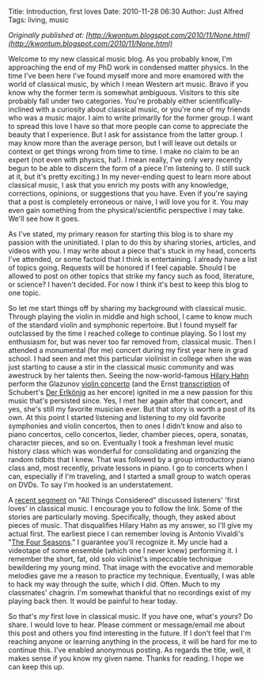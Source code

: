Title: Introduction, first loves
Date: 2010-11-28 06:30
Author: Just Alfred
Tags: living, music

*Originally published at: [http://kwontum.blogspot.com/2010/11/None.html](http://kwontum.blogspot.com/2010/11/None.html)*

Welcome to my new classical music blog. As you probably know, I'm
approaching the end of my PhD work in condensed matter physics. In the
time I've been here I've found myself more and more enamored with the
world of classical music, by which I mean Western art music. Bravo if
you know why the former term is somewhat ambiguous. Visitors to this
site probably fall under two categories. You're probably either
scientifically-inclined with a curiosity about classical music, or
you're one of my friends who was a music major. I aim to write primarily
for the former group. I want to spread this love I have so that more
people can come to appreciate the beauty that I experience. But I ask
for assistance from the latter group. I may know more than the average
person, but I will leave out details or context or get things wrong from
time to time. I make no claim to be an expert (not even with physics,
ha!). I mean really, I've only very recently begun to be able to discern
the form of a piece I'm listening to. (I still suck at it, but it's
pretty exciting.) In my never-ending quest to learn more about classical
music, I ask that you enrich my posts with any knowledge, corrections,
opinions, or suggestions that you have. Even if you're saying that a
post is completely erroneous or naive, I will love you for it. You may
even gain something from the physical/scientific perspective I may take.
We'll see how it goes.  
  
As I've stated, my primary reason for starting this blog is to share my
passion with the uninitiated. I plan to do this by sharing stories,
articles, and videos with you. I may write about a piece that's stuck in
my head, concerts I've attended, or some factoid that I think is
entertaining. I already have a list of topics going. Requests will be
honored if I feel capable. Should I be allowed to post on other topics
that strike my fancy such as food, literature, or science? I haven't
decided. For now I think it's best to keep this blog to one topic.  
  
So let me start things off by sharing my background with classical
music. Through playing the violin in middle and high school, I came to
know much of the standard violin and symphonic repertoire. But I found
myself far outclassed by the time I reached college to continue playing.
So I lost my enthusiasm for, but was never too far removed from,
classical music. Then I attended a monumental (for me) concert during my
first year here in grad school. I had seen and met this particular
violinist in college when she was just starting to cause a stir in the
classical music community and was awestruck by her talents then. Seeing
the now-world-famous [Hilary Hahn](http://www.hilaryhahn.com/) perform
the Glazunov [violin
concerto](http://www.youtube.com/watch?v=C2mnr81jCWw) (and the Ernst
[transcription](http://www.youtube.com/watch?v=UWNCbpwC-PQ) of
Schubert's [Der Erlkönig](http://www.youtube.com/watch?v=2OHJ0QwmzFs) as
her encore) ignited in me a new passion for this music that's persisted
since. Yes, I met her again after that concert, and yes, she's still my
favorite musician ever. But that story is worth a post of its own. At
this point I started listening and listening to my old favorite
symphonies and violin concertos, then to ones I didn't know and also to
piano concertos, cello concertos, lieder, chamber pieces, opera,
sonatas, character pieces, and so on. Eventually I took a freshman level
music history class which was wonderful for consolidating and organizing
the random tidbits that I knew. That was followed by a group
introductory piano class and, most recently, private lessons in piano. I
go to concerts when I can, especially if I'm traveling, and I started a
small group to watch operas on DVDs. To say I'm hooked is an
understatement.  
  
A [recent
segment](http://www.npr.org/blogs/deceptivecadence/2010/09/23/130076390/classical-fans-tell-stories-of-first-loves?ft=1&f=129702125)
on "All Things Considered" discussed listeners' 'first loves' in
classical music. I encourage you to follow the link. Some of the stories
are particularly moving. Specifically, though, they asked about pieces
of music. That disqualifies Hilary Hahn as my answer, so I'll give my
actual first. The earliest piece I can remember loving is Antonio
Vivaldi's "[The Four
Seasons](http://www.youtube.com/watch?v=0Rhvtm9LmXI)." I guarantee
you'll recognize it. My uncle had a videotape of some ensemble (which
one I never knew) performing it. I remember the short, fat, old solo
violinist's impeccable technique bewildering my young mind. That image
with the evocative and memorable melodies gave me a reason to practice
my technique. Eventually, I was able to hack my way through the suite,
which I did. Often. Much to my classmates' chagrin. I'm somewhat
thankful that no recordings exist of my playing back then. It would be
painful to hear today.  
  
So that's <span style="font-style: italic;">my</span> first love in
classical music. If you have one, what's <span
style="font-style: italic;">yours</span>? Do share. I would love to
hear. Please comment or message/email me about this post and others you
find interesting in the future. If I don't feel that I'm reaching anyone
or learning anything in the process, it will be hard for me to continue
this. I've enabled anonymous posting. As regards the title, well, it
makes sense if you know my given name. Thanks for reading. I hope we can
keep this up.

